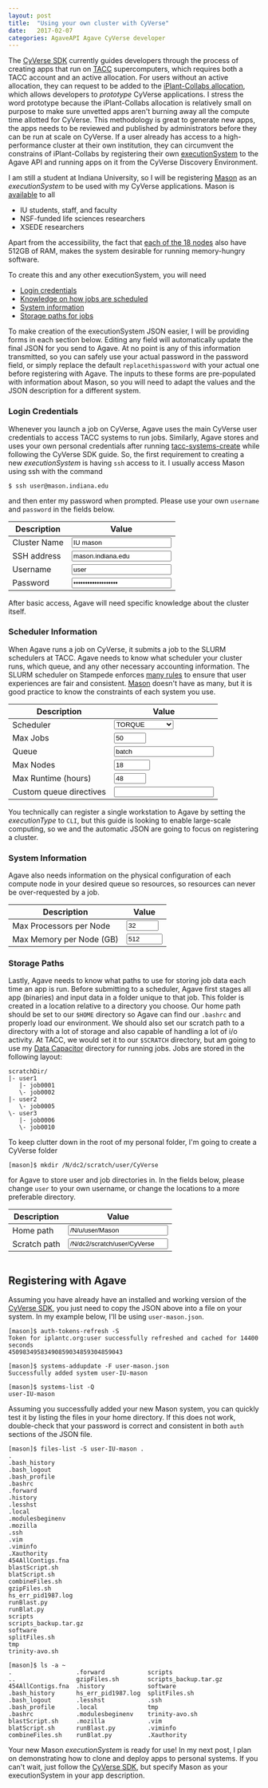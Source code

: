 ```yaml
---
layout: post
title:  "Using your own cluster with CyVerse"
date:   2017-02-07
categories: AgaveAPI Agave CyVerse developer
---
```


The [CyVerse SDK](https://github.com/cyverse/cyverse-sdk) currently guides developers through the process of creating apps that run on [TACC](https://www.tacc.utexas.edu/) supercomputers, which requires both a TACC account and an active allocation.
For users without an active allocation, they can request to be added to the [iPlant-Collabs allocation](https://github.com/cyverse/cyverse-sdk/blob/dee56dfbd6e18ef25066a4acec66ba834242b827/docs/iplant-assumptions.md), which allows developers to *prototype* CyVerse applications.
I stress the word prototype because the iPlant-Collabs allocation is relatively small on purpose to make sure unvetted apps aren't burning away all the compute time allotted for CyVerse.
This methodology is great to generate new apps, the apps needs to be reviewed and published by administrators before they can be run at scale on CyVerse.
If a user already has access to a high-performance cluster at their own institution, they can circumvent the constrains of iPlant-Collabs by registering their own [executionSystem](http://developer.agaveapi.co/#execution-systems) to the Agave API and running apps on it from the CyVerse Discovery Environment.

<script>
function gVal(id) {
	return document.getElementById(id).value;
}
function gInt(id) {
	return parseInt(gVal(id));
}
function updateJSON() {
	// Create systemJSON
	var authObj = {
		username:gVal("username"),
		password:gVal("password"),
		type:"PASSWORD"
	};
	var systemJSON = {
		description:"Personal executionSystem for "+gVal("name"),
		type:"EXECUTION",
		name:gVal("name"),
		site:gVal("host").split(".").slice(-2).join("."),
		executionType:"HPC",
		startupScript:"./bashrc",
		default:false,
	};
	systemJSON.id = gVal("username")+"-"+gVal("name").replace(/ /g, '-');
	systemJSON.login = {
		port:22,
		protocol:"SSH",
		host:gVal("host"),
		auth:authObj
	};
	systemJSON.queues = [{
		maxProcessorsPerNode:gInt("maxPPN"),
		maxMemoryPerNode:gVal("maxMEM")+"GB",
		name:gVal("queue"),
		maxNodes:gInt("maxNodes"),
		maxRequestedTime:gVal("runtime")+":00:00",
		customDirectives:gVal("directives"),
		default:true
	}];
	systemJSON.maxSystemJobs = gInt("maxJobs");
	systemJSON.scheduler = gVal("scheduler");
	
	systemJSON.scratchDir = gVal("scratchDir");
	systemJSON.storage = {
		mirror:false,
		port:22,
		homeDir:gVal("homeDir"),
		protocol:"SFTP",
		host:gVal("host"),
		rootDir:"/",
		auth:authObj
	};
	// Insert JSON into HTML
	document.getElementById("outJSON").innerHTML = JSON.stringify(systemJSON, null, 2);
}
</script>

I am still a student at Indiana University, so I will be registering [Mason](https://kb.iu.edu/d/bbhh) as an *executionSystem* to be used with my CyVerse applications. Mason is [available](https://kb.iu.edu/d/bbhh#account) to all

- IU students, staff, and faculty
- NSF-funded life sciences researchers
- XSEDE researchers

Apart from the accessibility, the fact that [each of the 18 nodes](https://kb.iu.edu/d/bbhh#info) also have 512GB of RAM, makes the system desirable for running memory-hungry software.

To create this and any other executionSystem, you will need

- [Login credentials](#login-credentials)
- [Knowledge on how jobs are scheduled](#scheduler-information)
- [System information](#system-information)
- [Storage paths for jobs](#storage-paths)

To make creation of the executionSystem JSON easier, I will be providing forms in each section below.
Editing any field will automatically update the final JSON for you send to Agave.
At no point is any of this information transmitted, so you can safely use your actual password in the password field, or simply replace the default `replacethispassword` with your actual one before registering with Agave.
The inputs to these forms are pre-populated with information about Mason, so you will need to adapt the values and the JSON description for a different system.

### Login Credentials

Whenever you launch a job on CyVerse, Agave uses the main CyVerse user credentials to access TACC systems to run jobs.
Similarly, Agave stores and uses your own personal credentials after running [tacc-systems-create](https://github.com/cyverse/cyverse-sdk/blob/master/docs/iplant-systems.md) while following the CyVerse SDK guide.
So, the first requirement to creating a new *executionSystem* is having `ssh` access to it.
I usually access Mason using ssh with the command

```shell
$ ssh user@mason.indiana.edu
```

and then enter my password when prompted.
Please use your own `username` and `password` in the fields below.

| Description | Value |
|--|--|
| Cluster Name | <input type="text" id="name" style="width:200px; box-sizing:border-box;" value="IU mason" oninput="updateJSON()"> |
| SSH address | <input type="text" id="host" style="width:200px; box-sizing:border-box;" value="mason.indiana.edu" oninput="updateJSON()"> |
| Username | <input type="text" id="username" style="width:200px; box-sizing:border-box;" value="user" oninput="updateJSON()"> |
| Password | <input type="password" id="password" style="width:200px; box-sizing:border-box;" value="replacethispassword" oninput="updateJSON()"> |

After basic access, Agave will need specific knowledge about the cluster itself.

### Scheduler Information

When Agave runs a job on CyVerse, it submits a job to the SLURM schedulers at TACC. Agave needs to know what scheduler your cluster runs, which queue, and any other necessary accounting information.
The SLURM scheduler on Stampede enforces [many rules](https://portal.tacc.utexas.edu/user-guides/stampede#running-slurm-queue) to ensure that user experiences are fair and consistent.
[Mason](https://kb.iu.edu/d/bbhh#info) doesn't have as many, but it is good practice to know the constraints of each system you use.

| Description | Value |
|--|--|
| Scheduler | <select id="scheduler" onchange="updateJSON()"><option value="TORQUE">TORQUE</option><option value="MOAB">MOAB</option><option value="SLURM">SLURM</option><option value="LSF">LSF</option><option value="LOADLEVELER">LOADLEVELER</option><option value="PBS">PBS</option><option value="SGE">SGE</option><option value="FORK">FORK</option><option value="COBALT">COBALT</option></select> |
| Max Jobs | <input type="number" id="maxJobs" min="-1" max="100" value="50" oninput="updateJSON()"> |
| Queue | <input type="text" id="queue" style="width:200px; box-sizing:border-box;" value="batch" oninput="updateJSON()"> |
| Max Nodes | <input type="number" id="maxNodes" min="-1" max="1000" value="18" oninput="updateJSON()"> |
| Max Runtime (hours) | <input type="number" id="runtime" min="-1" max="120" value="48" oninput="updateJSON()"> |
| Custom queue directives | <input type="text" id="directives" style="width:200px; box-sizing:border-box;" value="" oninput="updateJSON()"> |

You technically can register a single workstation to Agave by setting the *executionType* to `CLI`, but this guide is looking to enable large-scale computing, so we and the automatic JSON are going to focus on registering a cluster.

### System Information

Agave also needs information on the physical configuration of each compute node in your desired queue so resources, so resources can never be over-requested by a job.

| Description | Value |
|--|--|
| Max Processors per Node | <input type="number" id="maxPPN" min="-1" max="128" value="32" oninput="updateJSON()"> |
| Max Memory per Node (GB) | <input type="number" id="maxMEM" min="-1" max="4000" value="512" oninput="updateJSON()"> |

### Storage Paths

Lastly, Agave needs to know what paths to use for storing job data each time an app is run.
Before submitting to a scheduler, Agave first stages all app (binaries) and input data in a folder unique to that job.
This folder is created in a location relative to a directory you choose.
Our home path should be set to our `$HOME` directory so Agave can find our `.bashrc` and properly load our environment.
We should also set our scratch path to a directory with a lot of storage and also capable of handling a lot of i/o activity. At TACC, we would set it to our `$SCRATCH` directory, but am going to use my [Data Capacitor](https://kb.iu.edu/d/avvh) directory for running jobs. Jobs are stored in the following layout:

```
scratchDir/
|- user1
   |- job0001
   \- job0002
|- user2
   \- job0005
\- user3    
   |- job0006
   \- job0010
```

To keep clutter down in the root of my personal folder, I'm going to create a CyVerse folder

```shell
[mason]$ mkdir /N/dc2/scratch/user/CyVerse
```

for Agave to store user and job directories in. In the fields below, please change `user` to your own username, or change the locations to a more preferable directory.

| Description | Value |
|--|--|
| Home path | <input type="text" id="homeDir" style="width:200px; box-sizing:border-box;" value="/N/u/user/Mason" oninput="updateJSON()"> |
| Scratch path | <input type="text" id="scratchDir" style="width:200px; box-sizing:border-box;" value="/N/dc2/scratch/user/CyVerse" oninput="updateJSON()"> |

<div class="language-json highlighter-rouge"><pre class="highlight"><code id="outJSON"></code></pre></div>
<script>updateJSON();</script>

## Registering with Agave

Assuming you have already have an installed and working version of the [CyVerse SDK](https://github.com/cyverse/cyverse-sdk), you just need to copy the JSON above into a file on your system. In my example below, I'll be using `user-mason.json`.

```shell
[mason]$ auth-tokens-refresh -S
Token for iplantc.org:user successfully refreshed and cached for 14400 seconds
45098349583490859034859304859043

[mason]$ systems-addupdate -F user-mason.json 
Successfully added system user-IU-mason

[mason]$ systems-list -Q
user-IU-mason
```

Assuming you successfully added your new Mason system, you can quickly test it by listing the files in your home directory. If this does not work, double-check that your password is correct and consistent in both `auth` sections of the JSON file.

```shell
[mason]$ files-list -S user-IU-mason .
.
.bash_history
.bash_logout
.bash_profile
.bashrc
.forward
.history
.lesshst
.local
.modulesbeginenv
.mozilla
.ssh
.vim
.viminfo
.Xauthority
454AllContigs.fna
blastScript.sh
blatScript.sh
combineFiles.sh
gzipFiles.sh
hs_err_pid1987.log
runBlast.py
runBlat.py
scripts
scripts_backup.tar.gz
software
splitFiles.sh
tmp
trinity-avo.sh

[mason]$ ls -a ~
.                  .forward            scripts
..                 gzipFiles.sh        scripts_backup.tar.gz
454AllContigs.fna  .history            software
.bash_history      hs_err_pid1987.log  splitFiles.sh
.bash_logout       .lesshst            .ssh
.bash_profile      .local              tmp
.bashrc            .modulesbeginenv    trinity-avo.sh
blastScript.sh     .mozilla            .vim
blatScript.sh      runBlast.py         .viminfo
combineFiles.sh    runBlat.py          .Xauthority
```

Your new Mason *executionSystem* is ready for use! In my next post, I plan on demonstrating how to clone and deploy apps to personal systems. If you can't wait, just follow the [CyVerse SDK](https://github.com/cyverse/cyverse-sdk), but specify Mason as your executionSystem in your app description.
